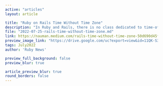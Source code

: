 ```yaml
---
active: "articles"
layout: article

title: "Ruby on Rails Time Without Time Zone"
description: "In Ruby and Rails, there is no class dedicated to time-of-day, so 2000–01–01 is used for the time. ActiveModel implements a Time class to reflect the database type of time."
file: "2022-07-25-rails-time-without-time-zone.md"
link: https://nauman.medium.com/rails-time-without-time-zone-50d690d45f82 
preview_image_link: "https://drive.google.com/uc?export=view&id=11QK-S3TfWgOxfkfryjC3DFbVZHipUXDl"
tags: July2022
author: 'Ruby News'

preview_full_background: false
preview_blur: true

article_preview_blur: true
round_borders: false
---
```


